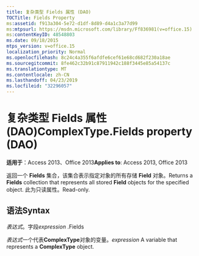```yaml
---
title: 复杂类型 Fields 属性 (DAO)
TOCTitle: Fields Property
ms:assetid: f913a304-5e72-d1df-8d89-d4a1c3a77d99
ms:mtpsurl: https://msdn.microsoft.com/library/Ff836981(v=office.15)
ms:contentKeyID: 48548803
ms.date: 09/18/2015
mtps_version: v=office.15
localization_priority: Normal
ms.openlocfilehash: 8c24c4a355f6afdfe6cef61e68cd682f230a18ae
ms.sourcegitcommit: 8fe462c32b91c87911942c188f3445e85a54137c
ms.translationtype: MT
ms.contentlocale: zh-CN
ms.lasthandoff: 04/23/2019
ms.locfileid: "32296057"
---
```

# <a name="complextypefields-property-dao"></a><span data-ttu-id="d9140-102">复杂类型 Fields 属性 (DAO)</span><span class="sxs-lookup"><span data-stu-id="d9140-102">ComplexType.Fields property (DAO)</span></span>


<span data-ttu-id="d9140-103">**适用于**：Access 2013、Office 2013</span><span class="sxs-lookup"><span data-stu-id="d9140-103">**Applies to**: Access 2013, Office 2013</span></span>

<span data-ttu-id="d9140-104">返回一个 **Fields** 集合，该集合表示指定对象的所有存储 **Field** 对象。</span><span class="sxs-lookup"><span data-stu-id="d9140-104">Returns a **Fields** collection that represents all stored **Field** objects for the specified object.</span></span> <span data-ttu-id="d9140-105">此为只读属性。</span><span class="sxs-lookup"><span data-stu-id="d9140-105">Read-only.</span></span>

## <a name="syntax"></a><span data-ttu-id="d9140-106">语法</span><span class="sxs-lookup"><span data-stu-id="d9140-106">Syntax</span></span>

<span data-ttu-id="d9140-107">*表达式*。字段</span><span class="sxs-lookup"><span data-stu-id="d9140-107">*expression* .Fields</span></span>

<span data-ttu-id="d9140-108">*表达式*一个代表**ComplexType**对象的变量。</span><span class="sxs-lookup"><span data-stu-id="d9140-108">*expression* A variable that represents a **ComplexType** object.</span></span>

